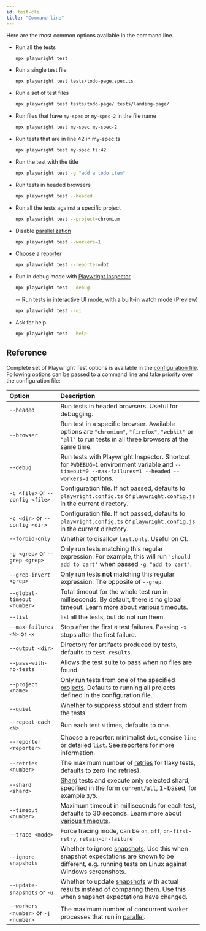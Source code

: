 ```yaml
---
id: test-cli
title: "Command line"
---
```


Here are the most common options available in the command line.

- Run all the tests
  ```bash
  npx playwright test
  ```

- Run a single test file
  ```bash
  npx playwright test tests/todo-page.spec.ts
  ```

- Run a set of test files
  ```bash
  npx playwright test tests/todo-page/ tests/landing-page/
  ```

- Run files that have `my-spec` or `my-spec-2` in the file name
  ```bash
  npx playwright test my-spec my-spec-2
  ```

- Run tests that are in line 42 in my-spec.ts
  ```bash
  npx playwright test my-spec.ts:42
  ```

- Run the test with the title
  ```bash
  npx playwright test -g "add a todo item"
  ```

- Run tests in headed browsers
  ```bash
  npx playwright test --headed
  ```

- Run all the tests against a specific project
  ```bash
  npx playwright test --project=chromium
  ```

- Disable [parallelization](./test-parallel.md)
  ```bash
  npx playwright test --workers=1
  ```

- Choose a [reporter](./test-reporters.md)
  ```bash
  npx playwright test --reporter=dot
  ```

- Run in debug mode with [Playwright Inspector](./debug.md)
  ```bash
  npx playwright test --debug
  ```
  
  -- Run tests in interactive UI mode, with a built-in watch mode (Preview)
  ```bash
  npx playwright test --ui
  ```

- Ask for help
  ```bash
  npx playwright test --help
  ```

## Reference

Complete set of Playwright Test options is available in the [configuration file](./test-use-options.md). Following options can be passed to a command line and take priority over the configuration file:

| Option | Description |
| :- | :- |
| `--headed` | Run tests in headed browsers. Useful for debugging. |
|`--browser`| Run test in a specific browser. Available options are  `"chromium"`, `"firefox"`, `"webkit"` or `"all"` to run tests in all three browsers at the same time. |
| `--debug`| Run tests with Playwright Inspector. Shortcut for `PWDEBUG=1` environment variable and `--timeout=0 --max-failures=1 --headed --workers=1` options.|
| `-c <file>` or `--config <file>`| Configuration file. If not passed, defaults to `playwright.config.ts` or `playwright.config.js` in the current directory. |
| `-c <dir>` or `--config <dir>`| Configuration file. If not passed, defaults to `playwright.config.ts` or `playwright.config.js` in the current directory. |
| `--forbid-only` | Whether to disallow `test.only`. Useful on CI.|
| `-g <grep>` or `--grep <grep>` | Only run tests matching this regular expression. For example, this will run `'should add to cart'` when passed `-g "add to cart"`. |
| `--grep-invert <grep>` | Only run tests **not** matching this regular expression. The opposite of `--grep`. |
| `--global-timeout <number>` | Total timeout for the whole test run in milliseconds. By default, there is no global timeout. Learn more about [various timeouts](./test-timeouts.md).|
| `--list` | list all the tests, but do not run them.|
| `--max-failures <N>` or `-x`| Stop after the first `N` test failures. Passing `-x` stops after the first failure.|
| `--output <dir>` | Directory for artifacts produced by tests, defaults to `test-results`. |
| `--pass-with-no-tests` | Allows the test suite to pass when no files are found. |
| `--project <name>` | Only run tests from one of the specified [projects](./test-projects.md). Defaults to running all projects defined in the configuration file.|
| `--quiet` | Whether to suppress stdout and stderr from the tests. |
| `--repeat-each <N>` | Run each test `N` times, defaults to one. |
| `--reporter <reporter>` | Choose a reporter: minimalist `dot`, concise `line` or detailed `list`. See [reporters](./test-reporters.md) for more information. |
| `--retries <number>` | The maximum number of [retries](./test-retries.md#retries) for flaky tests, defaults to zero (no retries). |
| `--shard <shard>` | [Shard](./test-parallel.md#shard-tests-between-multiple-machines) tests and execute only selected shard, specified in the form `current/all`, 1-based, for example `3/5`.|
| `--timeout <number>` | Maximum timeout in milliseconds for each test, defaults to 30 seconds. Learn more about [various timeouts](./test-timeouts.md).|
| `--trace <mode>` | Force tracing mode, can be `on`, `off`, `on-first-retry`, `retain-on-failure` |
| `--ignore-snapshots` | Whether to ignore [snapshots](./test-snapshots.md). Use this when snapshot expectations are known to be different, e.g. running tests on Linux against Windows screenshots. |
| `--update-snapshots` or `-u` | Whether to update [snapshots](./test-snapshots.md) with actual results instead of comparing them. Use this when snapshot expectations have changed.|
| `--workers <number>` or `-j <number>`| The maximum number of concurrent worker processes that run in [parallel](./test-parallel.md). |
